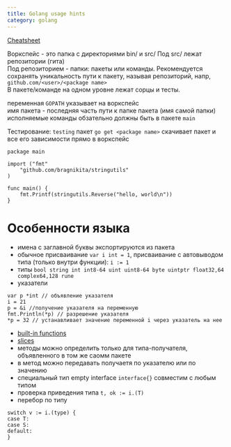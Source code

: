 ```yaml
---
title: Golang usage hints
category: golang
---
```

[Cheatsheet](https://devhints.io/go)

Воркспейс - это папка с директориями bin/ и src/
Под src/ лежат репозитории (гита)  
Под репозиторием - папки: пакеты или команды. Рекомендуется сохранять уникальность пути к пакету, называя репозиторий, напр, `github.com/<user>/<package name>`  
В пакете/команде на одном уровне лежат сорцы и тесты.

переменная `GOPATH` указывает на воркспейс  
имя пакета - последняя часть пути к папке пакета (имя самой папки)  
исполняемые команды обзательно должны быть в пакете `main`

Тестирование: `testing` пакет
`go get <package name>` скачивает пакет и все его зависимости прямо в воркспейс

```golang
package main

import ("fmt"
	"github.com/bragnikita/stringutils"
)

func main() {
	fmt.Printf(stringutils.Reverse("hello, world\n"))
}
```

# Особенности языка
* имена с заглавной буквы экспортируются из пакета
* обычное присваивание `var i int = 1`, присваивание с автовыводом типа (только внутри функции): `i := 1`
* типы `bool string int int8-64 uint uint8-64 byte uintptr float32,64 complex64,128 rune`
* указатели
```golang
var p *int // объявление указателя
i = 21
p = &i //получение указателя на переменную
fmt.Println(*p) // разрешение указателя
*p = 32 // устанавливает значение переменной i через указатель на нее
```
* [built-in functions](https://golang.org/pkg/builtin/#append)
* [slices](https://blog.golang.org/go-slices-usage-and-internals)
* методы можно определить только для типа-получателя, объявленного в том же саомм пакете
* в метод можно передавать получаетя по указателю или по значению
* специальный тип empty interface `interface{}` совместим с любым типом
* проверка приведения типа `t, ok := i.(T)`
* перебор по типу
```golang
switch v := i.(type) {
case T:
case S:
default:
}
```
